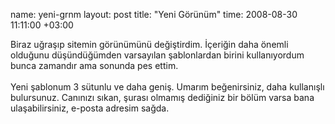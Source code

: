 name: yeni-grnm
layout: post
title: "Yeni Görünüm"
time: 2008-08-30 11:11:00 +03:00

Biraz uğraşıp sitemin görünümünü değiştirdim. İçeriğin daha önemli olduğunu düşündüğümden varsayılan şablonlardan birini kullanıyordum bunca zamandır ama sonunda pes ettim. <br /><br />Yeni şablonum 3 sütunlu ve daha geniş. Umarım beğenirsiniz, daha kullanışlı bulursunuz. Canınızı sıkan, şurası olmamış dediğiniz bir bölüm varsa bana ulaşabilirsiniz, e-posta adresim sağda.
